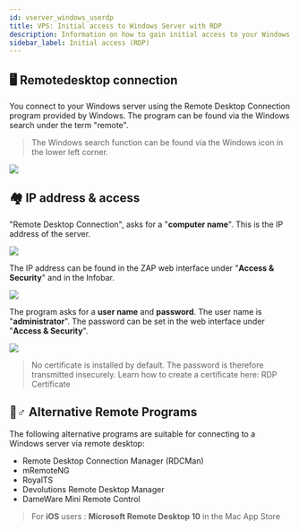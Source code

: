 ```yaml
---
id: vserver_windows_userdp
title: VPS: Initial access to Windows Server with RDP
description: Information on how to gain initial access to your Windows VPS from ZAP-Hosting with the remote desktop connection - ZAP-Hosting.com documentation
sidebar_label: Initial access (RDP)
---
```


## 🖥 Remotedesktop connection

You connect to your Windows server using the Remote Desktop Connection program provided by Windows.  The program can be found via the Windows search under the term "remote".

> The Windows search function can be found via the Windows icon in the lower left corner.

![](https://screensaver01.zap-hosting.com/index.php/s/38n9fBNMszJqt95/preview)

## 🏘 IP address & access

"Remote Desktop Connection", asks for a "**computer name**". This is the IP address of the server.

![](https://screensaver01.zap-hosting.com/index.php/s/LdCwYp9CfjWM7gt/preview)

The IP address can be found in the ZAP web interface under "**Access & Security**" and in the Infobar.

![](https://screensaver01.zap-hosting.com/index.php/s/yc5KwTPcbNJAAa8/preview)

The program asks for a **user name** and **password**. The user name is "**administrator**". The password can be set in the web interface under "**Access & Security**".

![](https://screensaver01.zap-hosting.com/index.php/s/sELAysb47je9fQe/preview)

> No certificate is installed by default. The password is therefore transmitted insecurely. Learn how to create a certificate here: RDP Certificate


## 🤷♂ Alternative Remote Programs

The following alternative programs are suitable for connecting to a Windows server via remote desktop:

- Remote Desktop Connection Manager (RDCMan)
- mRemoteNG
- RoyalTS
- Devolutions Remote Desktop Manager
- DameWare Mini Remote Control

> For **iOS** users : **Microsoft Remote Desktop 10** in the Mac App Store
